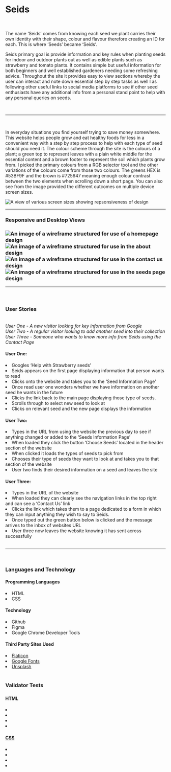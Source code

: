 # Seids
&nbsp;
<p>The name ‘Seids’ comes from knowing each seed we plant carries their own identity with their shape, colour and flavour therefore creating an ID for each. This is where ‘Seeds’ became ‘Seids’.

Seids primary goal is provide information and key rules when planting seeds for indoor and outdoor plants out as well as edible plants such as strawberry and tomato plants. It contains simple but useful information for both beginners and well established gardeners needing some refreshing advice. Throughout the site it provides easy to view sections whereby the user can interact and note down essential step by step tasks as well l as following other useful links to social media platforms to see if other seed enthusiasts have any additional info from a personal stand point to help with any personal queries on seeds.</p>
&nbsp;
<hr>
&nbsp;

<p>In everyday situations you find yourself trying to save money somewhere. This website helps people grow and eat healthy foods for less in a convenient way with a step by step process to help with each type of seed should you need it. The colour scheme through the site is the colours of a plant; a green top to represent leaves with a plain white middle for the essential content and a brown footer to represent the soil which plants grow from. I picked the primary colours from a RGB selector tool and the other variations of the colours come from those two colours. The greens HEX is #53BF9F and the brown is #725647 meaning enough colour contrast between the two elements when scrolling down a short page. You can also see from the image provided the different outcomes on multiple device screen sizes.</p>

<img src="#" alt="A view of various screen sizes showing repsonsiveness of design">
<hr>
<h3>Responsive and Desktop Views<h3>
  <img src="assets/wireframes/homepage-wireframe.jpg" alt="An image of a wireframe structured for use of a homepage design"><br>
  <img src="assets/wireframes/about-us-wireframe.jpg" alt="An image of a wireframe structured for use in the about design"><br>
  <img src="assets/wireframes/contact-us-wireframe.jpg" alt="An image of a wireframe structured for use in the contact us design"><br>
  <img src="assets/wireframes/seed-listing-wireframe.jpg" alt="An image of a wireframe structured for use in the seeds page design"><br>
<hr>
&nbsp;
  <h3>User Stories</h3>
  <br>
<i>User One - A new visitor looking for key information from Google<br>
User Two - A regular visitor looking to add another seed into their collection<br>
  User Three - Someone who wants to know more info from Seids using the Contact Page</i>

  <h4>User One:</h4>
  <li>Googles ‘Help with Strawberry seeds’</li>
  <li>Seids appears on the first page displaying information that person wants to read </li>
  <li>Clicks onto the website and takes you to the ‘Seed Information Page’ </li>
<li>Once read user one wonders whether we have information on another seed he wants in the future</li>
  <li>Clicks the link back to the main page displaying those type of seeds.</li>
<li>Scrolls through to select new seed to look at</li>
  <li>Clicks on relevant seed and the new page displays the information</li>

  <h4>User Two:</h4>
<li>Types in the URL from using the website the previous day to see if anything changed or added to the ‘Seeds Information Page’</li>
<li>When loaded they click the button ‘Choose Seeds’ located in the header section of the website</li>
<li>When clicked it loads the types of seeds to pick from </li>
<li>Chooses their type of seeds they want to look at and takes you to that section of the website</li>
<li>User two finds their desired information on a seed and leaves the site</li>

<h4>User Three:</h4>
  <li>Types in the URL of the website </li>
<li>When loaded they can clearly see the navigation links in the top right and can see a ‘Contact Us’ link</li>
<li>Clicks the link which takes them to a page dedicated to a form in which they can input anything they wish to say to Seids.</li>
<li>Once typed out the green button below is clicked and the message arrives to the inbox of websites URL</li>
  <li>User three now leaves the website knowing it has sent across successfully</li>
  &nbsp;
  <hr>
  &nbsp;
  <h3>Languages and Technology</h3>
  <h4>Programming Languages</h4>
  <li>HTML</li>
  <li>CSS</li>
  <h4>Technology</h4>
  <li>Github</li>
  <li>Figma</li>
  <li>Google Chrome Developer Tools</li>
  <h4>Third Party Sites Used</h4>
  <li><a href="http://flaticon.com">Flaticon</a></li>
  <li><a href="http://fonts.google.com">Google Fonts</a></li>
  <li><a href="http://unsplash.com">Unsplash</a></li>
  &nbsp;
  <h3>Validator Tests<h3>
    <h4>HTML</h4>
    <li><a href="#"></li>
    <li><a href="#"></li>
     <li><a href="#"></li>
     <li><a href="#"></li>
       <h4>CSS</h4>
    <li><a href="#"></li>
    <li><a href="#"></li>
     <li><a href="#"></li>
     <li><a href="#"></li>

       
       
       
       
       
       
       
       
       
       
       
       
